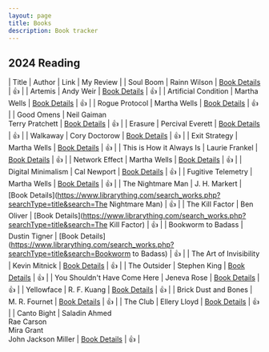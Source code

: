 ```yaml
---
layout: page
title: Books
description: Book tracker
---
```



## 2024 Reading

| Title | Author | Link | My Review |
| Soul Boom | Rainn Wilson | [Book Details](https://openlibrary.org/works/OL28763073W) | 👍 |
| Artemis | Andy Weir | [Book Details](https://openlibrary.org/works/OL17837968W) | 👍 |
| Artificial Condition | Martha Wells | [Book Details](https://openlibrary.org/works/OL19747311W) | 👍 |
| Rogue Protocol | Martha Wells | [Book Details](https://openlibrary.org/works/OL19753589W) | 👍 |
| Good Omens | Neil Gaiman<br>Terry Pratchett | [Book Details](https://openlibrary.org/works/OL453936W) | 👍 |
| Erasure | Percival Everett | [Book Details](https://openlibrary.org/works/OL8386917W) | 👍 |
| Walkaway | Cory Doctorow | [Book Details](https://openlibrary.org/works/OL17801248W) | 👍 |
| Exit Strategy | Martha Wells | [Book Details](https://openlibrary.org/works/OL20914988W) | 👍 |
| This is How it Always Is | Laurie Frankel | [Book Details](https://openlibrary.org/works/OL20044854W) | 👍 |
| Network Effect | Martha Wells | [Book Details](https://openlibrary.org/works/OL20735675W) | 👍 |
| Digital Minimalism | Cal Newport | [Book Details](https://openlibrary.org/works/OL19541830W) | 👍 |
| Fugitive Telemetry | Martha Wells | [Book Details](https://openlibrary.org/works/OL20805971W) | 👍 |
| The Nightmare Man | J. H. Markert | [Book Details](https://www.librarything.com/search_works.php?searchType=title&search=The Nightmare Man) | 👍 |
| The Kill Factor | Ben Oliver | [Book Details](https://www.librarything.com/search_works.php?searchType=title&search=The Kill Factor) | 👍 |
| Bookworm to Badass | Dustin Tigner | [Book Details](https://www.librarything.com/search_works.php?searchType=title&search=Bookworm to Badass) | 👍 |
| The Art of Invisibility | Kevin Mitnick | [Book Details](https://openlibrary.org/works/OL17635845W) | 👍 |
| The Outsider | Stephen King | [Book Details](https://openlibrary.org/works/OL17937105W) | 👍 |
| You Shouldn't Have Come Here | Jeneva Rose | [Book Details](https://openlibrary.org/works/OL28721364W) | 👍 |
| Yellowface | R. F. Kuang | [Book Details](https://openlibrary.org/works/OL29050559W) | 👍 |
| Brick Dust and Bones | M. R. Fournet | [Book Details](https://openlibrary.org/works/OL28692574W) | 👍 |
| The Club | Ellery Lloyd | [Book Details](https://openlibrary.org/works/OL27775853W) | 👍 |
| Canto Bight | Saladin Ahmed<br>Rae Carson<br>Mira Grant<br>John Jackson Miller | [Book Details](https://openlibrary.org/works/OL19723104W) | 👍 |